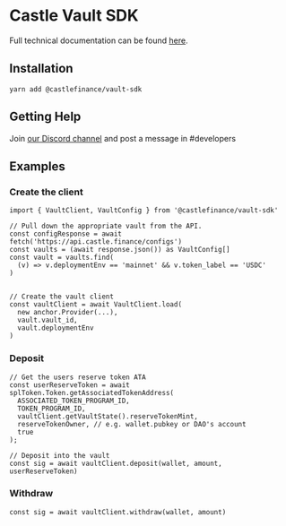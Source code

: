 # Castle Vault SDK

Full technical documentation can be found [here](https://castle-finance.github.io/castle-vault/sdk/).

## Installation

`yarn add @castlefinance/vault-sdk`

## Getting Help

Join [our Discord channel](https://discord.castle.finance) and post a message in #developers

## Examples

### Create the client

```
import { VaultClient, VaultConfig } from '@castlefinance/vault-sdk'

// Pull down the appropriate vault from the API.
const configResponse = await fetch('https://api.castle.finance/configs')
const vaults = (await response.json()) as VaultConfig[]
const vault = vaults.find(
  (v) => v.deploymentEnv == 'mainnet' && v.token_label == 'USDC'
)


// Create the vault client
const vaultClient = await VaultClient.load(
  new anchor.Provider(...),
  vault.vault_id,
  vault.deploymentEnv
)
```

### Deposit

```
// Get the users reserve token ATA
const userReserveToken = await splToken.Token.getAssociatedTokenAddress(
  ASSOCIATED_TOKEN_PROGRAM_ID,
  TOKEN_PROGRAM_ID,
  vaultClient.getVaultState().reserveTokenMint,
  reserveTokenOwner, // e.g. wallet.pubkey or DAO's account
  true
);

// Deposit into the vault
const sig = await vaultClient.deposit(wallet, amount, userReserveToken)
```

### Withdraw

`const sig = await vaultClient.withdraw(wallet, amount)`
